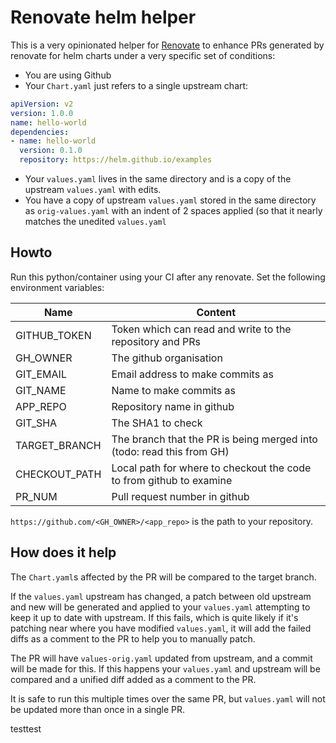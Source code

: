 # Renovate helm helper

This is a very opinionated helper for [Renovate](https://github.com/renovatebot/renovate) to enhance PRs generated by renovate for helm charts under a very specific set of conditions:

* You are using Github
* Your `Chart.yaml` just refers to a single upstream chart:
```YAML
apiVersion: v2
version: 1.0.0
name: hello-world
dependencies:
- name: hello-world
  version: 0.1.0
  repository: https://helm.github.io/examples
```
* Your `values.yaml` lives in the same directory and is a copy of the upstream `values.yaml` with edits.
* You have a copy of upstream `values.yaml` stored in the same directory as `orig-values.yaml` with an indent of 2 spaces applied (so that it nearly matches the unedited `values.yaml`

## Howto

Run this python/container using your CI after any renovate.
Set the following environment variables:

| Name          | Content                                                               |
|---------------|-----------------------------------------------------------------------|
| GITHUB_TOKEN  | Token which can read and write to the repository and PRs              |
| GH_OWNER      | The github organisation                                               |
| GIT_EMAIL     | Email address to make commits as                                      |
| GIT_NAME      | Name to make commits as                                               |
| APP_REPO      | Repository name in github                                             |
| GIT_SHA       | The SHA1 to check                                                     |
| TARGET_BRANCH | The branch that the PR is being merged into (todo: read this from GH) |
| CHECKOUT_PATH | Local path for where to checkout the code to from github to examine   |
| PR_NUM        | Pull request number in github                                         |

`https://github.com/<GH_OWNER>/<app_repo>` is the path to your repository.

## How does it help

The `Chart.yaml`s affected by the PR will be compared to the target branch.

If the `values.yaml` upstream has changed, a patch between old upstream and new will be generated and applied to your `values.yaml` attempting to keep it up to date with upstream. If this fails, which is quite likely if it's patching near where you have modified `values.yaml`, it will add the failed diffs as a comment to the PR to help you to manually patch.

The PR will have `values-orig.yaml` updated from upstream, and a commit will be made for this. If this happens your `values.yaml` and upstream will be compared and a unified diff added as a comment to the PR.

It is safe to run this multiple times over the same PR, but `values.yaml` will not be updated more than once in a single PR.

testtest

